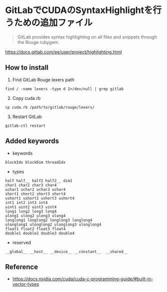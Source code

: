 # GitLabでCUDAのSyntaxHighlightを行うための追加ファイル

> GitLab provides syntax highlighting on all files and snippets through the Rouge rubygem.

https://docs.gitlab.com/ee/user/project/highlighting.html

## How to install

1. Find GitLab Rouge lexers path
```
find / -name lexers -type d 2>/dev/null | grep gitlab
```

2. Copy cuda.rb
```
cp cuda.rb /path/to/gitlab/rouge/lexers/
```

3. Restart GitLab
```
gitlab-ctl restart
```


## Added keywords

- keywords
```cuda
blockIdx blockDim threadIdx
```

- types
```cuda
half half__ half2 half2__ dim3
char1 char2 char3 char4
uchar1 uchar2 uchar3 uchar4
short1 short2 short3 short4
ushort1 ushort2 ushort3 ushort4
int1 int2 int3 int4
uint1 uint2 uint3 uint4
long1 long2 long3 long4
ulong1 ulong2 ulong3 ulong4
longlong1 longlong2 longlong3 longlong4
ulonglong1 ulonglong2 ulonglong3 ulonglong4
float1 float2 float3 float4
double1 double2 double3 double4
```

- reserved
```cuda
__global__ __host__ __device__ __constant__  __shared__
```


## Reference
- https://docs.nvidia.com/cuda/cuda-c-programming-guide/#built-in-vector-types
